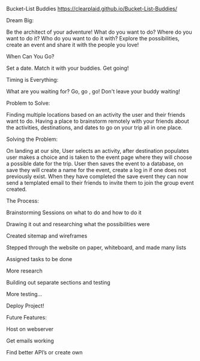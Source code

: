 Bucket-List Buddies https://clearplaid.github.io/Bucket-List-Buddies/

Dream Big:

Be the architect of your adventure! What do you want to do? Where do you want to do it? Who do you want to do it with? Explore the possibilities, create an event and share it with the people you love!

When Can You Go?

Set a date.
Match it with your buddies.
Get going!

Timing is Everything:

What are you waiting for? Go, go , go!
Don't leave your buddy waiting!

Problem to Solve:

Finding multiple locations based on an activity the user and their friends want to do.
Having a place to brainstorm remotely with your friends about the activities, destinations, and dates to go on your trip all in one place.

Solving the Problem:

On landing at our site, 
User selects an activity, after destination populates user makes a choice and is taken to the event page where they will choose a possible date for the trip.
User then saves the event to a database, on save they will create a name for the event, create a log in if one does not previously exist.
When they have completed the save event they can now send a templated email to their friends to invite them to join the group event created. 


The Process:

Brainstorming Sessions on what to do and how to do it

Drawing it out and researching what the possibilities were

Created sitemap and wireframes

Stepped through the website on paper, whiteboard, and made many lists

Assigned tasks to be done

More research

Building out separate sections and testing

More testing…

Deploy Project! 


Future Features:

Host on webserver

Get emails working

Find better API’s or create own

